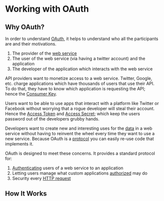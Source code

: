 # Working with OAuth

## Why OAuth?
In order to understand [OAuth](glossary.md#oauth), it helps to understand who
all the participants are and their motivations.


1. The provider of the [web service](glossary.md#web-service-or-web-api)
1. The user of the web service (via having a twitter account) and the application
1. The developer of the application which interacts with the web service

API providers want to monetize access to a web service. Twitter, Google, etc.
charge applications which have thousands of users that use their API. To do
that, they have to know which application is requesting the API; hence the
[Consumer Key](docs/glossary.md#consumer-key).

Users want to be able to use apps that interact with a platform like Twitter or
Facebook without worrying that a rogue developer will steal their account.
Hence the [Access Token](glossary.md#access-token) and [Access
Secret](glossary.md#access-token-secret); which keep the users password out of
the developers grubby hands.

Developers want to create new and interesting uses for the [data](glossary.md)
in a web service without having to reinvent the wheel every time they want to
use a new service. Because OAuth is a [protocol](glossary.md#protocol) you can
easily re-use code that implements it.

OAuth is designed to meet these concerns. It provides a standard
protocol for:

1. [Authenticating](glossary.md#authentication) users of a web service to an application
2. Letting users manage what custom applications [authorized](glossary.md#authorization) may do
3. Security every [HTTP request](glossary.md#request)

## How It Works

